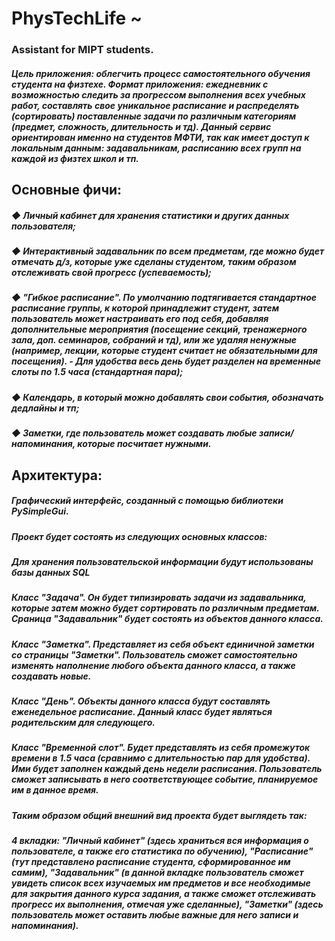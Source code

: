 # PhysTechLife                                                                                                                                          ~                                                                                                                                               
<h3>Assistant for MIPT students.</h3>

<h5>Цель приложения: облегчить процесс самостоятельного обучения студента на физтехе. Формат приложения: ежедневник с возможностью следить за прогрессом выполнения всех учебных работ, составлять свое уникальное расписание и распределять (сортировать) поставленные задачи по различным категориям (предмет, сложность, длительность и тд).  Данный сервис ориентирован именно на студентов МФТИ, так как имеет доступ к локальным данным: задавальникам, расписанию всех групп на каждой из физтех школ и тп.</h5>

<h2>Основные фичи:</h2>
<h5>◆ Личный кабинет для хранения статистики и других данных пользователя;</h5>
<h5>◆ Интерактивный задавальник по всем предметам, где можно будет отмечать д/з, которые уже сделаны студентом, таким образом отслеживать свой прогресс (успеваемость);</h5>
<h5>◆ "Гибкое расписание". По умолчанию подтягивается стандартное расписание группы, к которой принадлежит студент, затем пользователь может настраивать его под себя, добавляя дополнительные мероприятия (посещение секций, тренажерного зала, доп. семинаров, собраний и тд), или же удаляя ненужные (например, лекции, которые студент считает не обязательными для посещения). - Для удобства весь день будет разделен на временные слоты по 1.5 часа (стандартная пара);</h5>
<h5>◆ Календaрь, в который можно добавлять свои события, обозначать дедлайны и тп;</h5>
<h5>◆ Заметки, где пользователь может создавать любые записи/напоминания, которые посчитает нужными.</h5>
<h2></h2>
<h2>Архитектура:</h2>
<h5>Графический интерфейс, созданный с помощью библиотеки PySimpleGui.</h5>
<h5>Проект будет состоять из следующих основных классов:</h5>
<h5>Для хранения пользовательской информации будут использованы базы данных SQL</h5>
<h5>Класс "Задача". Он будет типизировать задачи из задавальника, которые затем можно будет сортировать по различным предметам. Сраница "Задавальник" будет состоять из объектов данного класса.</h5>
<h5>Класс "Заметка". Представляет из себя объект единичной заметки со страницы "Заметки". Пользователь сможет самостоятельно изменять наполнение любого объекта данного класса, а также создавать новые.</h5>
<h5>Класс "День". Объекты данного класса будут составлять еженедельное расписание. Данный класс будет являться родительским для следующего.</h5>
<h5>Класс "Временной слот". Будет представлять из себя промежуток времени в 1.5 часа (сравнимо с длительностью пар для удобства). Ими будет заполнен каждый день недели расписания. Пользователь сможет записывать в него соответствующее событие, планируемое им в данное время.</h5>
<h5>Таким образом общий внешний вид проекта будет выглядеть так:</h5>
<h5>4 вкладки: "Личный кабинет" (здесь храниться вся информация о пользователе, а также его статистика по обучению), "Расписание" (тут представлено расписание студента, сформированное им самим), "Задавальник" (в данной вкладке пользователь сможет увидеть список всех изучаемых им предметов и все необходимые для закрытия данного курса задания, а также сможет отслеживать прогресс их выполнения, отмечая уже сделанные), "Заметки" (здесь пользователь может оставить любые важные для него записи и напоминания).</h5>
